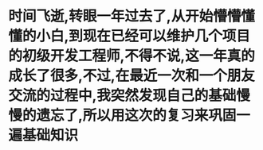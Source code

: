 # 时间飞逝,转眼一年过去了,从开始懵懵懂懂的小白,到现在已经可以维护几个项目的初级开发工程师,不得不说,这一年真的成长了很多,不过,在最近一次和一个朋友交流的过程中,我突然发现自己的基础慢慢的遗忘了,所以用这次的复习来巩固一遍基础知识